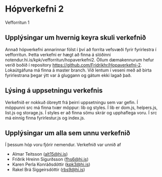 # Hópverkefni 2
Vefforritun 1

## Upplýsingar um hvernig keyra skuli verkefnið

Annað hópverkefni annarinnar fólst í því að forrita vefsvæði fyrir fyrirlestra í vefforritun. Þetta verkefni er hægt að finna á slóðinni notendur.hi.is/kpk/vefforritun/hopaverkefni2. Öllum dæmakennurum hefur verið boðið í repository https://github.com/Fridrikhr/Hopaverkefni-2. Lokaútgáfuna má finna á master branch. Við lentum í veseni með að birta fyrirlestrana þegar ýtt var á gluggann og gátum ekki lagað það. 

## Lýsing á uppsetningu verkefnis 

Verkefnið er nokkuð óbreytt frá þeirri uppsetningu sem var gefin. Í möppunni src má finna tvær möppur: lib og styles. Í lib er dom.js, helpers.js, list.js og storage.js. Í styles er að finna sömu skrár og upphaflega voru. Í src má einnig finna fyrirlestur.js og index.js. 

## Upplýsingar um alla sem unnu verkefnið

Í þessum hóp voru fjórir nemendur. Verkefnið var unnið af 

- Almar Teitsson (alt15@hi.is)
- Friðrik Hreinn Sigurðsson (fhs6@hi.is)
- Karen Perla Konráðsdóttir (kpk3@hi.is)
- Rakel Brá Siggeirsdóttir (rbs9@hi.is)




